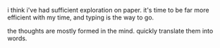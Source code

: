 i think i've had sufficient exploration on paper. it's time to be far more efficient with my time, and typing is the way to go.

the thoughts are mostly formed in the mind. quickly translate them into words.